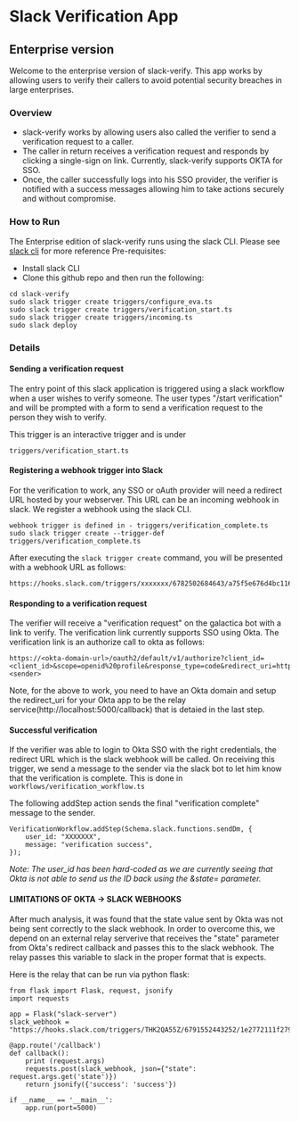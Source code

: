 # Slack Verification App

## Enterprise version
Welcome to the enterprise version of slack-verify. This app works by allowing users to verify their callers to avoid potential security breaches in large enterprises.

### Overview
- slack-verify works by allowing users also called the verifier to send a verification request to a caller.
- The caller in return receives a verification request and responds by clicking a single-sign on link. Currently, slack-verify supports OKTA for SSO.
- Once, the caller successfully logs into his SSO provider, the verifier is notified with a success messages allowing him to take actions securely and without compromise.

### How to Run
The Enterprise edition of slack-verify runs using the slack CLI. Please see [slack cli](https://api.slack.com/automation/quickstart) for more reference
Pre-requisites:
- Install slack CLI
- Clone this github repo and then run the following:

```
cd slack-verify
sudo slack trigger create triggers/configure_eva.ts
sudo slack trigger create triggers/verification_start.ts
sudo slack trigger create triggers/incoming.ts
sudo slack deploy
```

### Details

#### Sending a verification request
The entry point of this slack application is triggered using a slack workflow when a user wishes to verify someone.
The user types "/start verification" and will be prompted with a form to send a verification request to the person they wish to verify.

This trigger is an interactive trigger and is under
```
triggers/verification_start.ts
```

#### Registering a webhook trigger into Slack
For the verification to work, any SSO or oAuth provider will need a redirect URL hosted by your webserver. This URL can be an incoming webhook in slack.
We register a webhook using the slack CLI.

```
webhook trigger is defined in - triggers/verification_complete.ts
sudo slack trigger create --trigger-def triggers/verification_complete.ts
```

After executing the `slack trigger create` command, you will be presented with a webhook URL as follows:

```
https://hooks.slack.com/triggers/xxxxxxx/6782502684643/a75f5e676d4bc116bd96952be02b7f84
```

#### Responding to a verification request
The verifier will receive a "verification request" on the galactica bot with a link to verify. The verification link currently supports SSO using Okta.
The verification link is an authorize call to okta as follows:

```
https://<okta-domain-url>/oauth2/default/v1/authorize?client_id=<client_id>&scope=openid%20profile&response_type=code&redirect_uri=https://localhost:5000/callback&state=<sender>
```

Note, for the above to work, you need to have an Okta domain and setup the redirect_uri for your Okta app to be the relay service(http://localhost:5000/callback) that is detaied in  the last step.

#### Successful verification
If the verifier was able to login to Okta SSO with the right credentials, the redirect URL which is the slack webhook will be called.
On receiving this trigger, we send a message to the sender via the slack bot to let him know that the verification is complete.
This is done in `workflows/verification_workflow.ts`

The following addStep action sends the final "verification complete" message to the sender.
```
VerificationWorkflow.addStep(Schema.slack.functions.sendDm, {
    user_id: "XXXXXXX",
    message: "verification success",
});
```

*Note: The user_id has been hard-coded as we are currently seeing that Okta is not able to send us the ID back using the &state=<sender> parameter.*

#### LIMITATIONS OF OKTA -> SLACK WEBHOOKS
After much analysis, it was found that the state value sent by Okta was not being sent correctly to the slack webhook. In order to overcome this, we depend on an external relay serverive that receives the "state" parameter from Okta's redirect callback and passes this to the slack webhook. The relay passes this variable to slack in the proper format that is expects.

Here is the relay that can be run via python flask:
```
from flask import Flask, request, jsonify
import requests

app = Flask("slack-server")
slack_webhook = "https://hooks.slack.com/triggers/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"

@app.route('/callback')
def callback():
    print (request.args)
    requests.post(slack_webhook, json={"state": request.args.get('state')})
    return jsonify({'success': 'success'})

if __name__ == '__main__':
    app.run(port=5000)
```
	
